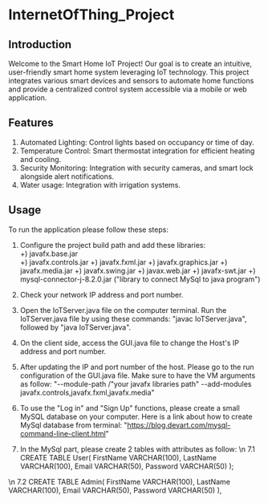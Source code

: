 # InternetOfThing_Project

## Introduction
Welcome to the Smart Home IoT Project! Our goal is to create an intuitive, user-friendly smart home system leveraging IoT technology. 
This project integrates various smart devices and sensors to automate home functions and provide a centralized control system accessible via a mobile or web application.

## Features
1. Automated Lighting: Control lights based on occupancy or time of day.
2. Temperature Control: Smart thermostat integration for efficient heating and cooling.
3. Security Monitoring: Integration with security cameras, and smart lock alongside alert notifications.
4. Water usage: Integration with irrigation systems.

## Usage

To run the application please follow these steps:

1. Configure the project build path and add these libraries:
  <br> +) javafx.base.jar
  <br> +) javafx.controls.jar
   +) javafx.fxml.jar
   +) javafx.graphics.jar
   +) javafx.media.jar
   +) javafx.swing.jar
   +) javax.web.jar
   +) javafx-swt.jar
   +) mysql-connector-j-8.2.0.jar ("library to connect MySql to java program")
   
2. Check your network IP address and port number.

3. Open the IoTServer.java file on the computer terminal. Run the IoTServer.java file by using these commands: "javac IoTServer.java", followed by "java IoTServer.java".

4. On the client side, access the GUI.java file to change the Host's IP address and port number.

5. After updating the IP and port number of the host. Please go to the run configuration of the GUI.java file. Make sure to have the VM arguments as follow:
   "--module-path /"your javafx libraries path" --add-modules javafx.controls,javafx.fxml,javafx.media"

6. To use the "Log in" and "Sign Up" functions, please create a small MySQL database on your computer. Here is a link about how to create MySql database from terminal:
   "https://blog.devart.com/mysql-command-line-client.html"

7. In the MySql part, please create 2 tables with attributes as follow:
  \n 7.1 CREATE TABLE User(
   FirstName VARCHAR(100),
   LastName VARCHAR(100),
   Email VARCHAR(50),
   Password VARCHAR(50) );

  \n 7.2 CREATE TABLE Admin(
   FirstName VARCHAR(100),
   LastName VARCHAR(100),
   Email VARCHAR(50),
   Password VARCHAR(50) ),

       




